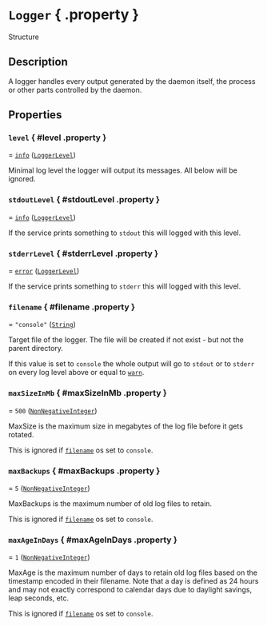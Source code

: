 # ``Logger`` { .property }
Structure

## Description

A logger handles every output generated by the daemon itself, the process or other parts controlled by the daemon.

## Properties

### ``level`` { #level .property }
= [``info``](LoggerLevel#info) ([``LoggerLevel``](LoggerLevel))

Minimal log level the logger will output its messages. All below will be ignored.

### ``stdoutLevel`` { #stdoutLevel .property }
= [``info``](LoggerLevel#info) ([``LoggerLevel``](LoggerLevel))

If the service prints something to ``stdout`` this will logged with this level.

### ``stderrLevel`` { #stderrLevel .property }
= [``error``](LoggerLevel#error) ([``LoggerLevel``](LoggerLevel))

If the service prints something to ``stderr`` this will logged with this level.

### ``filename`` { #filename .property }
= ``"console"`` ([``String``](String))

Target file of the logger. The file will be created if not exist - but not the parent directory.

If this value is set to ``console`` the whole output will go to ``stdout`` or to ``stderr`` on every log level
above or equal to [``warn``](LoggerLevel#warn).

### ``maxSizeInMb`` { #maxSizeInMb .property }
= ``500`` ([``NonNegativeInteger``](NonNegativeInteger))

MaxSize is the maximum size in megabytes of the log file before it gets rotated.

This is ignored if [``filename``](#filename) os set to ``console``.

### ``maxBackups`` { #maxBackups .property }
= ``5`` ([``NonNegativeInteger``](NonNegativeInteger))

MaxBackups is the maximum number of old log files to retain.

This is ignored if [``filename``](#filename) os set to ``console``.

### ``maxAgeInDays`` { #maxAgeInDays .property }
= ``1`` ([``NonNegativeInteger``](NonNegativeInteger))

MaxAge is the maximum number of days to retain old log files based on the
timestamp encoded in their filename.  Note that a day is defined as 24
hours and may not exactly correspond to calendar days due to daylight
savings, leap seconds, etc.

This is ignored if [``filename``](#filename) os set to ``console``.
